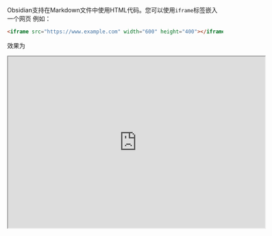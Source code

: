 Obsidian支持在Markdown文件中使用HTML代码。您可以使用`iframe`标签嵌入一个网页
例如：
```html
<iframe src="https://www.example.com" width="600" height="400"></iframe>
```
效果为
<iframe src="https://www.example.com" width="600" height="400"></iframe>
